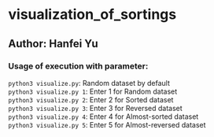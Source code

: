 # visualization_of_sortings
## Author: Hanfei Yu

### Usage of execution with parameter: 

`python3 visualize.py`: Random dataset by default  
`python3 visualize.py 1`: Enter 1 for Random dataset  
`python3 visualize.py 2`: Enter 2 for Sorted dataset  
`python3 visualize.py 3`: Enter 3 for Reversed dataset  
`python3 visualize.py 4`: Enter 4 for Almost-sorted dataset  
`python3 visualize.py 5`: Enter 5 for Almost-reversed dataset  
